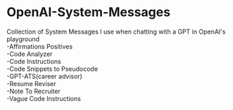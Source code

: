 # OpenAI-System-Messages
Collection of System Messages I use when chatting with a GPT in OpenAI's playground  
-Affirmations Positives  
-Code Analyzer  
-Code Instructions  
-Code Snippets to Pseudocode  
-GPT-ATS(career advisor)  
-Resume Reviser  
-Note To Recruiter  
-Vague Code Instructions  


